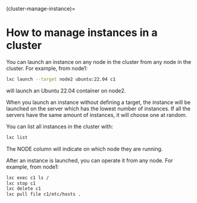 (cluster-manage-instance)=
# How to manage instances in a cluster

You can launch an instance on any node in the cluster from any node in
the cluster. For example, from node1:

```bash
lxc launch --target node2 ubuntu:22.04 c1
```

will launch an Ubuntu 22.04 container on node2.

When you launch an instance without defining a target, the instance will be
launched on the server which has the lowest number of instances.
If all the servers have the same amount of instances, it will choose one at random.

You can list all instances in the cluster with:

```bash
lxc list
```

The NODE column will indicate on which node they are running.

After an instance is launched, you can operate it from any node. For
example, from node1:

```bash
lxc exec c1 ls /
lxc stop c1
lxc delete c1
lxc pull file c1/etc/hosts .
```
